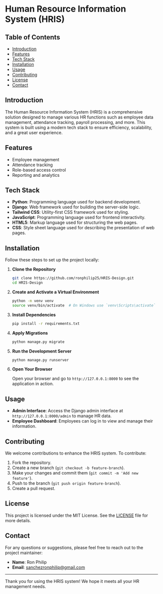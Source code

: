 # Human Resource Information System (HRIS)

## Table of Contents
- [Introduction](#introduction)
- [Features](#features)
- [Tech Stack](#tech-stack)
- [Installation](#installation)
- [Usage](#usage)
- [Contributing](#contributing)
- [License](#license)
- [Contact](#contact)

## Introduction
The Human Resource Information System (HRIS) is a comprehensive solution designed to manage various HR functions such as employee data management, attendance tracking, payroll processing, and more. This system is built using a modern tech stack to ensure efficiency, scalability, and a great user experience.

## Features
- Employee management
- Attendance tracking
- Role-based access control
- Reporting and analytics

## Tech Stack
- **Python**: Programming language used for backend development.
- **Django**: Web framework used for building the server-side logic.
- **Tailwind CSS**: Utility-first CSS framework used for styling.
- **JavaScript**: Programming language used for frontend interactivity.
- **HTML5**: Markup language used for structuring the web pages.
- **CSS**: Style sheet language used for describing the presentation of web pages.

## Installation
Follow these steps to set up the project locally:

1. **Clone the Repository**

    ```bash
    git clone https://github.com/ronphilip25/HRIS-Design.git
    cd HRIS-Design
    ```

2. **Create and Activate a Virtual Environment**

    ```bash
    python -m venv venv
    source venv/bin/activate  # On Windows use `venv\Scripts\activate`
    ```

3. **Install Dependencies**

    ```bash
    pip install -r requirements.txt
    ```

4. **Apply Migrations**

    ```bash
    python manage.py migrate
    ```

5. **Run the Development Server**

    ```bash
    python manage.py runserver
    ```

6. **Open Your Browser**

    Open your browser and go to `http://127.0.0.1:8000` to see the application in action.

## Usage
- **Admin Interface**: Access the Django admin interface at `http://127.0.0.1:8000/admin` to manage HR data.
- **Employee Dashboard**: Employees can log in to view and manage their information.

## Contributing
We welcome contributions to enhance the HRIS system. To contribute:

1. Fork the repository.
2. Create a new branch (`git checkout -b feature-branch`).
3. Make your changes and commit them (`git commit -m 'Add new feature'`).
4. Push to the branch (`git push origin feature-branch`).
5. Create a pull request.

## License
This project is licensed under the MIT License. See the [LICENSE](LICENSE) file for more details.

## Contact
For any questions or suggestions, please feel free to reach out to the project maintainer:

- **Name**: Ron Philip
- **Email**: sanchezronphilip@gmail.com

---

Thank you for using the HRIS system! We hope it meets all your HR management needs.
